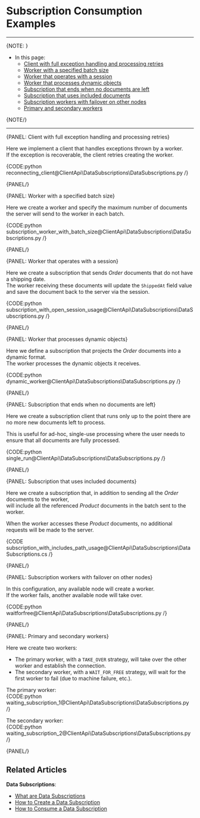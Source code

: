 # Subscription Consumption Examples
---

{NOTE: }

* In this page:  
  * [Client with full exception handling and processing retries](../../../client-api/data-subscriptions/consumption/examples#client-with-full-exception-handling-and-processing-retries)
  * [Worker with a specified batch size](../../../client-api/data-subscriptions/consumption/examples#worker-with-a-specified-batch-size)
  * [Worker that operates with a session](../../../client-api/data-subscriptions/consumption/examples#worker-that-operates-with-a-session)
  * [Worker that processes dynamic objects](../../../client-api/data-subscriptions/consumption/examples#worker-that-processes-dynamic-objects)
  * [Subscription that ends when no documents are left](../../../client-api/data-subscriptions/consumption/examples#subscription-that-ends-when-no-documents-are-left)
  * [Subscription that uses included documents](../../../client-api/data-subscriptions/consumption/examples#subscription-that-uses-included-documents)
  * [Subscription workers with failover on other nodes](../../../client-api/data-subscriptions/consumption/examples#subscription-workers-with-failover-on-other-nodes)
  * [Primary and secondary workers](../../../client-api/data-subscriptions/consumption/examples#primary-and-secondary-workers)

{NOTE/}

---

{PANEL: Client with full exception handling and processing retries}

Here we implement a client that handles exceptions thrown by a worker.  
If the exception is recoverable, the client retries creating the worker.

{CODE:python reconnecting_client@ClientApi\DataSubscriptions\DataSubscriptions.py /}

{PANEL/}

{PANEL: Worker with a specified batch size}

Here we create a worker and specify the maximum number of documents the server will send to the worker in each batch.

{CODE:python subscription_worker_with_batch_size@ClientApi\DataSubscriptions\DataSubscriptions.py /}

{PANEL/}

{PANEL: Worker that operates with a session}

Here we create a subscription that sends _Order_ documents that do not have a shipping date.  
The worker receiving these documents will update the `ShippedAt` field value and save the document back to the server via the session.

{CODE:python subscription_with_open_session_usage@ClientApi\DataSubscriptions\DataSubscriptions.py /}

{PANEL/}

{PANEL: Worker that processes dynamic objects}

Here we define a subscription that projects the _Order_ documents into a dynamic format.  
The worker processes the dynamic objects it receives.

{CODE:python dynamic_worker@ClientApi\DataSubscriptions\DataSubscriptions.py /}

{PANEL/}

{PANEL: Subscription that ends when no documents are left}

Here we create a subscription client that runs only up to the point there are no more new documents left to process.  

This is useful for ad-hoc, single-use processing where the user needs to ensure that all documents are fully processed.

{CODE:python single_run@ClientApi\DataSubscriptions\DataSubscriptions.py /}

{PANEL/}

{PANEL: Subscription that uses included documents}

Here we create a subscription that, in addition to sending all the _Order_ documents to the worker,  
will include all the referenced _Product_ documents in the batch sent to the worker.

When the worker accesses these _Product_ documents, no additional requests will be made to the server.

{CODE subscription_with_includes_path_usage@ClientApi\DataSubscriptions\DataSubscriptions.cs /}

{PANEL/}

{PANEL: Subscription workers with failover on other nodes}

In this configuration, any available node will create a worker.  
If the worker fails, another available node will take over.

{CODE:python waitforfree@ClientApi\DataSubscriptions\DataSubscriptions.py /}

{PANEL/}

{PANEL: Primary and secondary workers}

Here we create two workers:  

* The primary worker, with a `TAKE_OVER` strategy, will take over the other worker and establish the connection.
* The secondary worker, with a `WAIT_FOR_FREE` strategy, will wait for the first worker to fail (due to machine failure, etc.).

The primary worker:  
{CODE:python waiting_subscription_1@ClientApi\DataSubscriptions\DataSubscriptions.py /}

The secondary worker:  
{CODE:python waiting_subscription_2@ClientApi\DataSubscriptions\DataSubscriptions.py /}

{PANEL/}

## Related Articles

**Data Subscriptions**:

- [What are Data Subscriptions](../../../client-api/data-subscriptions/what-are-data-subscriptions)
- [How to Create a Data Subscription](../../../client-api/data-subscriptions/creation/how-to-create-data-subscription)
- [How to Consume a Data Subscription](../../../client-api/data-subscriptions/consumption/how-to-consume-data-subscription)
